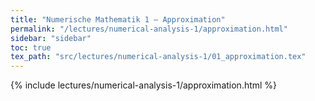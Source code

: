 ```yaml
---
title: "Numerische Mathematik 1 – Approximation"
permalink: "/lectures/numerical-analysis-1/approximation.html"
sidebar: "sidebar"
toc: true
tex_path: "src/lectures/numerical-analysis-1/01_approximation.tex"
---
```


{% include lectures/numerical-analysis-1/approximation.html %}